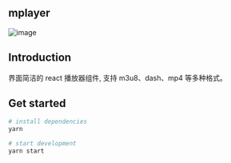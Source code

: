 ## mplayer

![image](https://imgur.com/a/TYbe4GD)

## Introduction

界面简洁的 react 播放器组件, 支持 m3u8、dash、mp4 等多种格式。

## Get started

```bash
# install dependencies
yarn

# start development
yarn start
```
